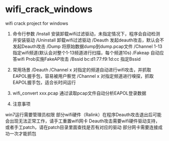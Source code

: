 # wifi_crack_windows
wifi crack project for windows

1. 命令行参数
/Install	安装卸载wifi过滤驱动，未指定情况下，程序会自动检测并安装驱动
/Uninstall	卸载wifi过滤驱动
/Deauth 	发起deauth攻击，默认会不发起Deauth攻击
/Dump		将原始数据dump到dump.pcap文件
/Channel 1-13	指定wifi频道(默认会对整个1-13频道进行扫描，每个频道10s)
/Fakeap		自动应答wifi Prob实施FakeAP攻击
/Bssid	bc:d1:77:f9:1d:cc	指定Bssid

2. 常用场景
/Deauth /Channel x	对指定的频道自动进行wifi攻击，并抓取EAPOL握手包，容易被用户察觉
/Channel x	对指定频道进行嗅探，抓取EAPOL握手包，适合长时间运行

3. wifi_convert	xxx.pcap	通过读取pcap文件自动分析EAPOL登录数据

4. 注意事项

win7运行需要管理员权限
部分wifi硬件（Ralink）在程序Deauth攻击退出后可能会出现无法正常工作，请手工重置wifi网卡
Deauth攻击需要wifi硬件驱动支持，或者手工patch，请在patch目录里面查找是否有对应的驱动
部分网卡需要连接成功一次才能抓包
